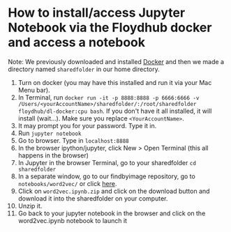# How to install/access Jupyter Notebook via the Floydhub docker and access a notebook

Note: We previously downloaded and installed [Docker](https://www.docker.com) and then we made a directory named ```sharedfolder``` in our home directory.

1. Turn on docker (you may have this installed and run it via your Mac Menu bar). 
2. In Terminal, run ```docker run -it -p 8888:8888 -p 6666:6666 -v /Users/<yourAccountName>/sharedfolder/:/root/sharedfolder floydhub/dl-docker:cpu bash```. If you don't have it all installed, it will install (wait...). Make sure you replace ```<YourAccountName>```.
3. It may prompt you for your password. Type it in.
4. Run ```jupyter notebook```
5. Go to browser. Type in ```localhost:8888```
6. In the browser ipython/jupyter, click New > Open Terminal (this all happens in the browser)
7. In Jupyter in the browser Terminal, go to your sharedfolder ```cd sharedfolder```
8. In a separate window, go to our findbyimage repository, go to ```notebooks/word2vec/``` or click [here](https://github.com/publicityreform/findbyimage/tree/master/notebooks/word2vec).
9. Click on ```word2vec.ipynb.zip``` and click on the download button and download it into the sharedfolder on your computer.
10. Unzip it.
11. Go back to your jupyter notebook in the browser and click on the word2vec.ipynb notebook to launch it
